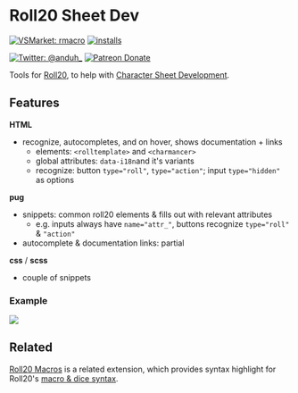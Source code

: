 # Roll20 Sheet Dev
[![VSMarket: rmacro](https://vsmarketplacebadge.apphb.com/version/anduh.roll20sheetdev.svg?color=blueviolet&logo=visual-studio-code&style=?style=for-the-badge)](https://marketplace.visualstudio.com/items?itemName=anduh.roll20sheetdev)
[![installs](https://img.shields.io/vscode-marketplace/d/anduh.roll20sheetdev?style=flat-square)](https://marketplace.visualstudio.com/items?itemName=anduh.roll20sheetdev)

[![Twitter: @anduh_ ](https://img.shields.io/badge/twitter-%40anduh%5F-blue)](https://twitter.com/anduh_)
[![Patreon Donate](https://img.shields.io/badge/donate-patreon-orange)](https://www.patreon.com/anduh)


Tools for [Roll20](https://roll20.net/), to help with [Character Sheet Development](https://wiki.roll20.net/Building_Character_Sheets).


## Features


**HTML**

- recognize, autocompletes, and on hover, shows documentation + links
  - elements: `<rolltemplate>` and `<charmancer>`
  - global attributes: `data-i18n`and it's variants
  - recognize: button `type="roll"`, `type="action"`; input `type="hidden"` as options

**pug**

- snippets: common roll20 elements & fills out with relevant attributes
  - e.g. inputs always have `name="attr_"`, buttons recognize `type="roll"` & `"action"`
- autocomplete & documentation links: partial

**css** / **scss**

- couple of snippets

### Example

<img src="https://raw.githubusercontent.com/Anduh/rmacro/main/images/pug-ex1.gif">

## Related

[Roll20 Macros](https://marketplace.visualstudio.com/items?itemName=anduh.rmacro) is a related extension, which provides syntax highlight for Roll20's [macro & dice syntax](https://wiki.roll20.net/Macro_Guide).